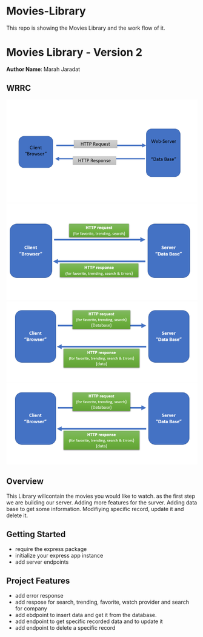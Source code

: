 # Movies-Library

This repo is showing the Movies Library and the work flow of it.

# Movies Library - Version 2

**Author Name**: Marah Jaradat

## WRRC

![WRRC](/assets/WRRC.png)
![WrrC](/assets/WrrC.png)
![wrrc1](/assets/wrrc1.png)
![wrrc2](/assets/wrrc1.png)

## Overview

This Library willcontain the movies you would like to watch.
as the first step we are building our server.
Adding more features for the surver.
Adding data base to get some information.
Modifiying specific record, update it and delete it.

## Getting Started

* require the express package
* initialize your express app instance
* add server endpoints
  

## Project Features

* add error response
* add respose for search, trending, favorite, watch provider and search for company
* add ebdpoint to insert data and get it from the database.
* add endpoint to get specific recorded data and to update it
* add endpoint to delete a specific record
